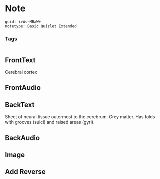 # Note
```
guid: i>As~MBaW+
notetype: Basic Quizlet Extended
```

### Tags
```
```

## FrontText
Cerebral cortex

## FrontAudio


## BackText
Sheet of neural tissue outermost to the cerebrum. Grey matter. Has folds with grooves (sulci) and raised areas (gyri). 

## BackAudio


## Image


## Add Reverse

